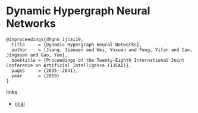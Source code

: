 # Dynamic Hypergraph Neural Networks

```
@inproceedings{dhgnn_ijcai19,
  title     = {Dynamic Hypergraph Neural Networks},
  author    = {Jiang, Jianwen and Wei, Yuxuan and Feng, Yifan and Cao, Jingxuan and Gao, Yue},
  booktitle = {Proceedings of the Twenty-Eighth International Joint Conference on Artificial Intelligence (IJCAI)},
  pages     = {2635--2641},
  year      = {2019}
}
```

links
- [ijcai](https://www.ijcai.org/proceedings/2019/366)
